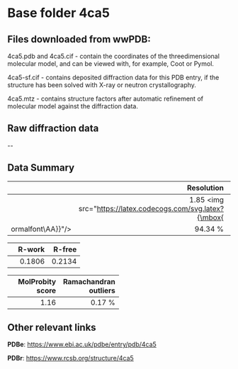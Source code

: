 # Base folder 4ca5

## Files downloaded from wwPDB:

4ca5.pdb and 4ca5.cif - contain the coordinates of the threedimensional molecular model, and can be viewed with, for example, Coot or Pymol.

4ca5-sf.cif - contains deposited diffraction data for this PDB entry, if the structure has been solved with X-ray or neutron crystallography.

4ca5.mtz - contains structure factors after automatic refinement of molecular model against the diffraction data.

## Raw diffraction data

--<br> 

## Data Summary
|   | Resolution | Completeness| I/sigma |
|---|-------------:|----------------:|--------------:|
|   |1.85 <img src="https://latex.codecogs.com/svg.latex?{\mbox{
ormalfont\AA}}"/>|94.34 %|<img width=50/>9.90 |

|   | **R-work**| **R-free**   
|---|-------------:|----------------:|           
||0.1806|0.2134|

|   |**MolProbity<br>score**| **Ramachandran<br>outliers** 
|---|-------------:|----------------:|
||1.16|0.17 %|

## Other relevant links 
**PDBe**:  https://www.ebi.ac.uk/pdbe/entry/pdb/4ca5
 
**PDBr**: https://www.rcsb.org/structure/4ca5 

